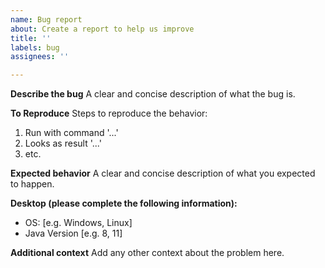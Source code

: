 ```yaml
---
name: Bug report
about: Create a report to help us improve
title: ''
labels: bug
assignees: ''

---
```


**Describe the bug**
A clear and concise description of what the bug is.

**To Reproduce**
Steps to reproduce the behavior:
1. Run with command '...'
2. Looks as result '...'
3. etc.

**Expected behavior**
A clear and concise description of what you expected to happen.

**Desktop (please complete the following information):**
 - OS: [e.g. Windows, Linux]
 - Java Version [e.g. 8, 11]

**Additional context**
Add any other context about the problem here.
